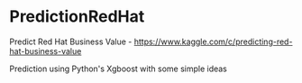 # PredictionRedHat
Predict Red Hat Business Value - https://www.kaggle.com/c/predicting-red-hat-business-value

Prediction using Python's Xgboost with some simple ideas
